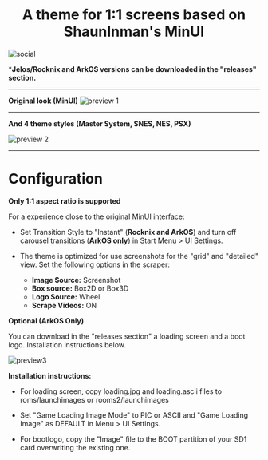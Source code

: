 


<h1 align="center">A theme for 1:1 screens based on ShaunInman's MinUI</h1>


![social](https://github.com/user-attachments/assets/6a342b6c-18d8-4eef-a848-6444123d128c)




***Jelos/Rocknix and ArkOS versions can be downloaded in the "releases" section.**
<hr/>

**Original look (MinUI)**
![preview 1](https://github.com/user-attachments/assets/2ce6196f-e821-46d1-bc4b-cb0cc99ed9da)

<hr/>

**And 4 theme styles (Master System, SNES, NES, PSX)**

![preview 2](https://github.com/user-attachments/assets/84bd2b3e-9efd-4785-82b5-43022c6a4a84)

<hr/>

# Configuration

**Only 1:1 aspect ratio is supported**

For a experience close to the original MinUI interface: 

- Set Transition Style to "Instant" (**Rocknix and ArkOS**) and turn off carousel transitions (**ArkOS only**) in Start Menu > UI Settings.
- The theme is optimized for use screenshots for the "grid" and "detailed" view. Set the following options in the scraper:

	- **Image Source:** Screenshot
	- **Box source:** Box2D or Box3D
	- **Logo Source:** Wheel
 	- **Scrape Videos:** ON
  


**Optional (ArkOS Only)**

You can download in the "releases section" a loading screen and a boot logo. Installation instructions below.

![preview3](https://github.com/user-attachments/assets/c398861b-2767-4c8a-a866-e6d24810a312)

**Installation instructions:**

- For loading screen, copy loading.jpg and loading.ascii files to roms/launchimages or rooms2/launchimages

- Set "Game Loading Image Mode" to PIC or ASCII and "Game Loading Image" as DEFAULT in Menu > UI Settings.

- For bootlogo, copy the "Image" file to the BOOT partition of your SD1 card overwriting the existing one.




